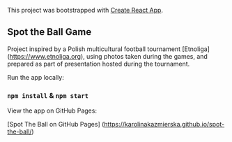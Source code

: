 This project was bootstrapped with [Create React App](https://github.com/facebook/create-react-app).

## Spot the Ball Game

Project inspired by a Polish multicultural football tournament [Etnoliga] (https://www.etnoliga.org), using photos taken during the games, and prepared as part of presentation hosted during the tournament.

Run the app locally:

### `npm install` & `npm start`

View the app on GitHub Pages:

[Spot The Ball on GitHub Pages] (https://karolinakazmierska.github.io/spot-the-ball/)
